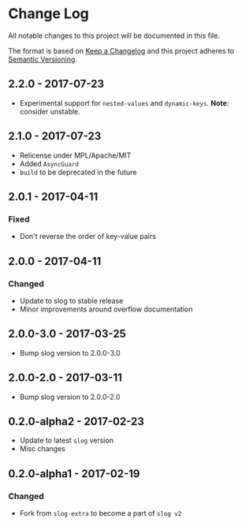 # Change Log
All notable changes to this project will be documented in this file.

The format is based on [Keep a Changelog](http://keepachangelog.com/)
and this project adheres to [Semantic Versioning](http://semver.org/).

## 2.2.0 - 2017-07-23

* Experimental support for `nested-values` and `dynamic-keys`. **Note**:
  consider unstable.

## 2.1.0 - 2017-07-23

* Relicense under MPL/Apache/MIT
* Added `AsyncGuard`
* `build` to be deprecated in the future


## 2.0.1 - 2017-04-11
### Fixed

* Don't reverse the order of key-value pairs

## 2.0.0 - 2017-04-11
### Changed
* Update to slog to stable release
* Minor improvements around overflow documentation

## 2.0.0-3.0 - 2017-03-25

* Bump slog version to 2.0.0-3.0

## 2.0.0-2.0 - 2017-03-11

* Bump slog version to 2.0.0-2.0

## 0.2.0-alpha2 - 2017-02-23

* Update to latest `slog` version
* Misc changes

## 0.2.0-alpha1 - 2017-02-19
### Changed

* Fork from `slog-extra` to become a part of `slog v2`
